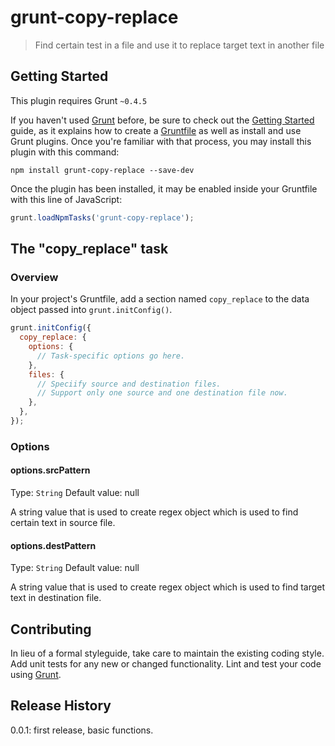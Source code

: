 # grunt-copy-replace

> Find certain test in a file and use it to replace target text in another file

## Getting Started
This plugin requires Grunt `~0.4.5`

If you haven't used [Grunt](http://gruntjs.com/) before, be sure to check out the [Getting Started](http://gruntjs.com/getting-started) guide, as it explains how to create a [Gruntfile](http://gruntjs.com/sample-gruntfile) as well as install and use Grunt plugins. Once you're familiar with that process, you may install this plugin with this command:

```shell
npm install grunt-copy-replace --save-dev
```

Once the plugin has been installed, it may be enabled inside your Gruntfile with this line of JavaScript:

```js
grunt.loadNpmTasks('grunt-copy-replace');
```

## The "copy_replace" task

### Overview
In your project's Gruntfile, add a section named `copy_replace` to the data object passed into `grunt.initConfig()`.

```js
grunt.initConfig({
  copy_replace: {
    options: {
      // Task-specific options go here.
    },
    files: {
      // Speciify source and destination files.
      // Support only one source and one destination file now.
    },
  },
});
```

### Options

#### options.srcPattern
Type: `String`
Default value: null

A string value that is used to create regex object which is used to find certain text in source file.

#### options.destPattern
Type: `String`
Default value: null

A string value that is used to create regex object which is used to find target text in destination file.

## Contributing
In lieu of a formal styleguide, take care to maintain the existing coding style. Add unit tests for any new or changed functionality. Lint and test your code using [Grunt](http://gruntjs.com/).

## Release History
0.0.1: first release, basic functions.
